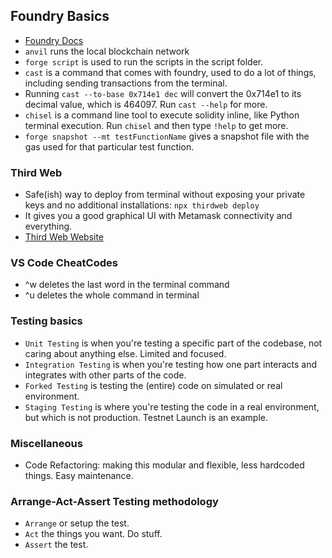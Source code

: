 ## Foundry Basics

- [Foundry Docs](https://book.getfoundry.sh)
- `anvil` runs the local blockchain network
- `forge script` is used to run the scripts in the script folder.
- `cast` is a command that comes with foundry, used to do a lot of things, including sending transactions from the terminal.
- Running `cast --to-base 0x714e1 dec`
  will convert the 0x714e1 to its decimal value, which is 464097. Run `cast --help` for more.
- `chisel` is a command line tool to execute solidity inline, like Python terminal execution. Run `chisel` and then type `!help` to get more.
- `forge snapshot --mt testFunctionName` gives a snapshot file with the gas used for that particular test function.

### Third Web

- Safe(ish) way to deploy from terminal without exposing your private keys and no additional installations:
  `npx thirdweb deploy`
- It gives you a good graphical UI with Metamask connectivity and everything.
- [Third Web Website](https://thirdweb.com)

### VS Code CheatCodes

- ^w deletes the last word in the terminal command
- ^u deletes the whole command in terminal

### Testing basics

- `Unit Testing` is when you're testing a specific part of the codebase, not caring about anything else. Limited and focused.
- `Integration Testing` is when you're testing how one part interacts and integrates with other parts of the code.
- `Forked Testing` is testing the (entire) code on simulated or real environment.
- `Staging Testing` is where you're testing the code in a real environment, but which is not production. Testnet Launch is an example.

### Miscellaneous

- Code Refactoring: making this modular and flexible, less hardcoded things. Easy maintenance.

### Arrange-Act-Assert Testing methodology

- `Arrange` or setup the test.
- `Act` the things you want. Do stuff.
- `Assert` the test.
